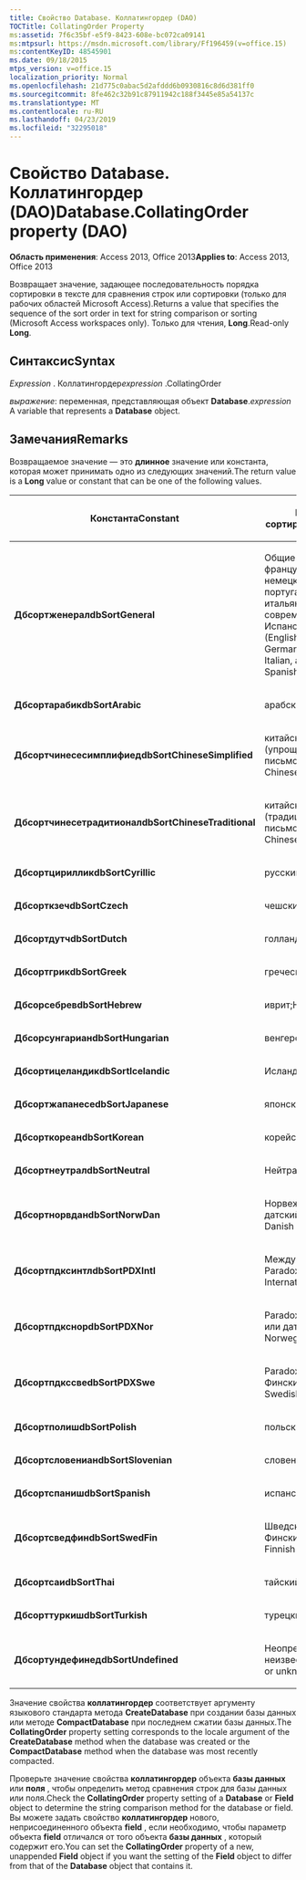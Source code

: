 ```yaml
---
title: Свойство Database. Коллатингордер (DAO)
TOCTitle: CollatingOrder Property
ms:assetid: 7f6c35bf-e5f9-8423-608e-bc072ca09141
ms:mtpsurl: https://msdn.microsoft.com/library/Ff196459(v=office.15)
ms:contentKeyID: 48545901
ms.date: 09/18/2015
mtps_version: v=office.15
localization_priority: Normal
ms.openlocfilehash: 21d775c0abac5d2afddd6b0930816c8d6d381ff0
ms.sourcegitcommit: 8fe462c32b91c87911942c188f3445e85a54137c
ms.translationtype: MT
ms.contentlocale: ru-RU
ms.lasthandoff: 04/23/2019
ms.locfileid: "32295018"
---
```

# <a name="databasecollatingorder-property-dao"></a><span data-ttu-id="ff9ed-102">Свойство Database. Коллатингордер (DAO)</span><span class="sxs-lookup"><span data-stu-id="ff9ed-102">Database.CollatingOrder property (DAO)</span></span>


<span data-ttu-id="ff9ed-103">**Область применения**: Access 2013, Office 2013</span><span class="sxs-lookup"><span data-stu-id="ff9ed-103">**Applies to**: Access 2013, Office 2013</span></span>

<span data-ttu-id="ff9ed-104">Возвращает значение, задающее последовательность порядка сортировки в тексте для сравнения строк или сортировки (только для рабочих областей Microsoft Access).</span><span class="sxs-lookup"><span data-stu-id="ff9ed-104">Returns a value that specifies the sequence of the sort order in text for string comparison or sorting (Microsoft Access workspaces only).</span></span> <span data-ttu-id="ff9ed-105">Только для чтения, **Long**.</span><span class="sxs-lookup"><span data-stu-id="ff9ed-105">Read-only **Long**.</span></span>

## <a name="syntax"></a><span data-ttu-id="ff9ed-106">Синтаксис</span><span class="sxs-lookup"><span data-stu-id="ff9ed-106">Syntax</span></span>

<span data-ttu-id="ff9ed-107">*Expression* . Коллатингордер</span><span class="sxs-lookup"><span data-stu-id="ff9ed-107">*expression* .CollatingOrder</span></span>

<span data-ttu-id="ff9ed-108">*выражение*: переменная, представляющая объект **Database**.</span><span class="sxs-lookup"><span data-stu-id="ff9ed-108">*expression* A variable that represents a **Database** object.</span></span>

## <a name="remarks"></a><span data-ttu-id="ff9ed-109">Замечания</span><span class="sxs-lookup"><span data-stu-id="ff9ed-109">Remarks</span></span>

<span data-ttu-id="ff9ed-110">Возвращаемое значение — это **длинное** значение или константа, которая может принимать одно из следующих значений.</span><span class="sxs-lookup"><span data-stu-id="ff9ed-110">The return value is a **Long** value or constant that can be one of the following values.</span></span>

<table>
<colgroup>
<col style="width: 50%" />
<col style="width: 50%" />
</colgroup>
<thead>
<tr class="header">
<th><p><span data-ttu-id="ff9ed-111">Константа</span><span class="sxs-lookup"><span data-stu-id="ff9ed-111">Constant</span></span></p></th>
<th><p><span data-ttu-id="ff9ed-112">Порядок сортировки</span><span class="sxs-lookup"><span data-stu-id="ff9ed-112">Sort order</span></span></p></th>
</tr>
</thead>
<tbody>
<tr class="odd">
<td><p><span data-ttu-id="ff9ed-113"><strong>Дбсортженерал</strong></span><span class="sxs-lookup"><span data-stu-id="ff9ed-113"><strong>dbSortGeneral</strong></span></span></p></td>
<td><p><span data-ttu-id="ff9ed-114">Общие (английский, французский, немецкий, португальский, итальянский и современная Испанская)</span><span class="sxs-lookup"><span data-stu-id="ff9ed-114">General (English, French, German, Portuguese, Italian, and Modern Spanish)</span></span></p></td>
</tr>
<tr class="even">
<td><p><span data-ttu-id="ff9ed-115"><strong>Дбсортарабик</strong></span><span class="sxs-lookup"><span data-stu-id="ff9ed-115"><strong>dbSortArabic</strong></span></span></p></td>
<td><p><span data-ttu-id="ff9ed-116">арабский;</span><span class="sxs-lookup"><span data-stu-id="ff9ed-116">Arabic</span></span></p></td>
</tr>
<tr class="odd">
<td><p><span data-ttu-id="ff9ed-117"><strong>Дбсортчинесесимплифиед</strong></span><span class="sxs-lookup"><span data-stu-id="ff9ed-117"><strong>dbSortChineseSimplified</strong></span></span></p></td>
<td><p><span data-ttu-id="ff9ed-118">китайский (упрощенное письмо)</span><span class="sxs-lookup"><span data-stu-id="ff9ed-118">Simplified Chinese</span></span></p></td>
</tr>
<tr class="even">
<td><p><span data-ttu-id="ff9ed-119"><strong>Дбсортчинесетрадитионал</strong></span><span class="sxs-lookup"><span data-stu-id="ff9ed-119"><strong>dbSortChineseTraditional</strong></span></span></p></td>
<td><p><span data-ttu-id="ff9ed-120">китайский (традиционное письмо)</span><span class="sxs-lookup"><span data-stu-id="ff9ed-120">Traditional Chinese</span></span></p></td>
</tr>
<tr class="odd">
<td><p><span data-ttu-id="ff9ed-121"><strong>Дбсортцириллик</strong></span><span class="sxs-lookup"><span data-stu-id="ff9ed-121"><strong>dbSortCyrillic</strong></span></span></p></td>
<td><p><span data-ttu-id="ff9ed-122">русский;</span><span class="sxs-lookup"><span data-stu-id="ff9ed-122">Russian</span></span></p></td>
</tr>
<tr class="even">
<td><p><span data-ttu-id="ff9ed-123"><strong>Дбсорткзеч</strong></span><span class="sxs-lookup"><span data-stu-id="ff9ed-123"><strong>dbSortCzech</strong></span></span></p></td>
<td><p><span data-ttu-id="ff9ed-124">чешский;</span><span class="sxs-lookup"><span data-stu-id="ff9ed-124">Czech</span></span></p></td>
</tr>
<tr class="odd">
<td><p><span data-ttu-id="ff9ed-125"><strong>Дбсортдутч</strong></span><span class="sxs-lookup"><span data-stu-id="ff9ed-125"><strong>dbSortDutch</strong></span></span></p></td>
<td><p><span data-ttu-id="ff9ed-126">голландский;</span><span class="sxs-lookup"><span data-stu-id="ff9ed-126">Dutch</span></span></p></td>
</tr>
<tr class="even">
<td><p><span data-ttu-id="ff9ed-127"><strong>Дбсортгрик</strong></span><span class="sxs-lookup"><span data-stu-id="ff9ed-127"><strong>dbSortGreek</strong></span></span></p></td>
<td><p><span data-ttu-id="ff9ed-128">греческий;</span><span class="sxs-lookup"><span data-stu-id="ff9ed-128">Greek</span></span></p></td>
</tr>
<tr class="odd">
<td><p><span data-ttu-id="ff9ed-129"><strong>Дбсорсебрев</strong></span><span class="sxs-lookup"><span data-stu-id="ff9ed-129"><strong>dbSortHebrew</strong></span></span></p></td>
<td><p><span data-ttu-id="ff9ed-130">иврит;</span><span class="sxs-lookup"><span data-stu-id="ff9ed-130">Hebrew</span></span></p></td>
</tr>
<tr class="even">
<td><p><span data-ttu-id="ff9ed-131"><strong>Дбсорсунгариан</strong></span><span class="sxs-lookup"><span data-stu-id="ff9ed-131"><strong>dbSortHungarian</strong></span></span></p></td>
<td><p><span data-ttu-id="ff9ed-132">венгерский;</span><span class="sxs-lookup"><span data-stu-id="ff9ed-132">Hungarian</span></span></p></td>
</tr>
<tr class="odd">
<td><p><span data-ttu-id="ff9ed-133"><strong>Дбсортицеландик</strong></span><span class="sxs-lookup"><span data-stu-id="ff9ed-133"><strong>dbSortIcelandic</strong></span></span></p></td>
<td><p><span data-ttu-id="ff9ed-134">Исландский</span><span class="sxs-lookup"><span data-stu-id="ff9ed-134">Icelandic</span></span></p></td>
</tr>
<tr class="even">
<td><p><span data-ttu-id="ff9ed-135"><strong>Дбсортжапанесе</strong></span><span class="sxs-lookup"><span data-stu-id="ff9ed-135"><strong>dbSortJapanese</strong></span></span></p></td>
<td><p><span data-ttu-id="ff9ed-136">японский;</span><span class="sxs-lookup"><span data-stu-id="ff9ed-136">Japanese</span></span></p></td>
</tr>
<tr class="odd">
<td><p><span data-ttu-id="ff9ed-137"><strong>Дбсорткореан</strong></span><span class="sxs-lookup"><span data-stu-id="ff9ed-137"><strong>dbSortKorean</strong></span></span></p></td>
<td><p><span data-ttu-id="ff9ed-138">корейский;</span><span class="sxs-lookup"><span data-stu-id="ff9ed-138">Korean</span></span></p></td>
</tr>
<tr class="even">
<td><p><span data-ttu-id="ff9ed-139"><strong>Дбсортнеутрал</strong></span><span class="sxs-lookup"><span data-stu-id="ff9ed-139"><strong>dbSortNeutral</strong></span></span></p></td>
<td><p><span data-ttu-id="ff9ed-140">Нейтральный</span><span class="sxs-lookup"><span data-stu-id="ff9ed-140">Neutral</span></span></p></td>
</tr>
<tr class="odd">
<td><p><span data-ttu-id="ff9ed-141"><strong>Дбсортнорвдан</strong></span><span class="sxs-lookup"><span data-stu-id="ff9ed-141"><strong>dbSortNorwDan</strong></span></span></p></td>
<td><p><span data-ttu-id="ff9ed-142">Норвежский или датский</span><span class="sxs-lookup"><span data-stu-id="ff9ed-142">Norwegian or Danish</span></span></p></td>
</tr>
<tr class="even">
<td><p><span data-ttu-id="ff9ed-143"><strong>Дбсортпдксинтл</strong></span><span class="sxs-lookup"><span data-stu-id="ff9ed-143"><strong>dbSortPDXIntl</strong></span></span></p></td>
<td><p><span data-ttu-id="ff9ed-144">Международная связь Paradox</span><span class="sxs-lookup"><span data-stu-id="ff9ed-144">Paradox International</span></span></p></td>
</tr>
<tr class="odd">
<td><p><span data-ttu-id="ff9ed-145"><strong>Дбсортпдкснор</strong></span><span class="sxs-lookup"><span data-stu-id="ff9ed-145"><strong>dbSortPDXNor</strong></span></span></p></td>
<td><p><span data-ttu-id="ff9ed-146">Paradox норвежский или датский</span><span class="sxs-lookup"><span data-stu-id="ff9ed-146">Paradox Norwegian or Danish</span></span></p></td>
</tr>
<tr class="even">
<td><p><span data-ttu-id="ff9ed-147"><strong>Дбсортпдкссве</strong></span><span class="sxs-lookup"><span data-stu-id="ff9ed-147"><strong>dbSortPDXSwe</strong></span></span></p></td>
<td><p><span data-ttu-id="ff9ed-148">Paradox шведский или Финский</span><span class="sxs-lookup"><span data-stu-id="ff9ed-148">Paradox Swedish or Finnish</span></span></p></td>
</tr>
<tr class="odd">
<td><p><span data-ttu-id="ff9ed-149"><strong>Дбсортполиш</strong></span><span class="sxs-lookup"><span data-stu-id="ff9ed-149"><strong>dbSortPolish</strong></span></span></p></td>
<td><p><span data-ttu-id="ff9ed-150">польский;</span><span class="sxs-lookup"><span data-stu-id="ff9ed-150">Polish</span></span></p></td>
</tr>
<tr class="even">
<td><p><span data-ttu-id="ff9ed-151"><strong>Дбсортсловениан</strong></span><span class="sxs-lookup"><span data-stu-id="ff9ed-151"><strong>dbSortSlovenian</strong></span></span></p></td>
<td><p><span data-ttu-id="ff9ed-152">словенский;</span><span class="sxs-lookup"><span data-stu-id="ff9ed-152">Slovenian</span></span></p></td>
</tr>
<tr class="odd">
<td><p><span data-ttu-id="ff9ed-153"><strong>Дбсортспаниш</strong></span><span class="sxs-lookup"><span data-stu-id="ff9ed-153"><strong>dbSortSpanish</strong></span></span></p></td>
<td><p><span data-ttu-id="ff9ed-154">испанский;</span><span class="sxs-lookup"><span data-stu-id="ff9ed-154">Spanish</span></span></p></td>
</tr>
<tr class="even">
<td><p><span data-ttu-id="ff9ed-155"><strong>Дбсортсведфин</strong></span><span class="sxs-lookup"><span data-stu-id="ff9ed-155"><strong>dbSortSwedFin</strong></span></span></p></td>
<td><p><span data-ttu-id="ff9ed-156">Шведский или Финский</span><span class="sxs-lookup"><span data-stu-id="ff9ed-156">Swedish or Finnish</span></span></p></td>
</tr>
<tr class="odd">
<td><p><span data-ttu-id="ff9ed-157"><strong>Дбсортсаи</strong></span><span class="sxs-lookup"><span data-stu-id="ff9ed-157"><strong>dbSortThai</strong></span></span></p></td>
<td><p><span data-ttu-id="ff9ed-158">тайский;</span><span class="sxs-lookup"><span data-stu-id="ff9ed-158">Thai</span></span></p></td>
</tr>
<tr class="even">
<td><p><span data-ttu-id="ff9ed-159"><strong>Дбсорттуркиш</strong></span><span class="sxs-lookup"><span data-stu-id="ff9ed-159"><strong>dbSortTurkish</strong></span></span></p></td>
<td><p><span data-ttu-id="ff9ed-160">турецкий;</span><span class="sxs-lookup"><span data-stu-id="ff9ed-160">Turkish</span></span></p></td>
</tr>
<tr class="odd">
<td><p><span data-ttu-id="ff9ed-161"><strong>Дбсортундефинед</strong></span><span class="sxs-lookup"><span data-stu-id="ff9ed-161"><strong>dbSortUndefined</strong></span></span></p></td>
<td><p><span data-ttu-id="ff9ed-162">Неопределенное или неизвестное</span><span class="sxs-lookup"><span data-stu-id="ff9ed-162">Undefined or unknown</span></span></p></td>
</tr>
</tbody>
</table>


<span data-ttu-id="ff9ed-163">Значение свойства **коллатингордер** соответствует аргументу языкового стандарта метода **CreateDatabase** при создании базы данных или методе **CompactDatabase** при последнем сжатии базы данных.</span><span class="sxs-lookup"><span data-stu-id="ff9ed-163">The **CollatingOrder** property setting corresponds to the locale argument of the **CreateDatabase** method when the database was created or the **CompactDatabase** method when the database was most recently compacted.</span></span>

<span data-ttu-id="ff9ed-164">Проверьте значение свойства **коллатингордер** объекта **базы данных** или **поля** , чтобы определить метод сравнения строк для базы данных или поля.</span><span class="sxs-lookup"><span data-stu-id="ff9ed-164">Check the **CollatingOrder** property setting of a **Database** or **Field** object to determine the string comparison method for the database or field.</span></span> <span data-ttu-id="ff9ed-165">Вы можете задать свойство **коллатингордер** нового, неприсоединенного объекта **field** , если необходимо, чтобы параметр объекта **field** отличался от того объекта **базы данных** , который содержит его.</span><span class="sxs-lookup"><span data-stu-id="ff9ed-165">You can set the **CollatingOrder** property of a new, unappended **Field** object if you want the setting of the **Field** object to differ from that of the **Database** object that contains it.</span></span>

